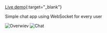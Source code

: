[Live demo](https://chatapp.zuk14.repl.co){:target="_blank"}

Simple chat app using WebSocket for every user

![Overwiev](https://i.ibb.co/V3rQkRV/1.png)  ![Chat](https://i.ibb.co/VJLYv1r/2.png)
